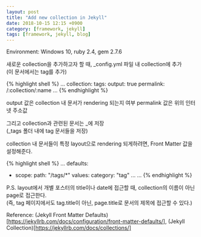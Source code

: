 ```yaml
---
layout: post
title: "Add new collection in Jekyll"
date: 2018-10-15 12:15 +0900
category: [framework, jekyll]
tags: [framework, jekyll, blog]
---
```


Environment: Windows 10, ruby 2.4, gem 2.7.6  

새로운 collection을 추가하고자 할 때, \_config.yml 파일 내 collection에 추가  
(이 문서에서는 tag를 추가)  

{% highlight shell %}
...
collection:
  tags: 
    output: true
    permalink: /:collection/:name
...
{% endhighlight %}
  
output 값은 collection 내 문서가 rendering 되는지 여부
permalink 값은 위의 인터넷 주소값

그리고 collection과 관련된 문서는 \_<collection name>에 저장  
(\_tags 폴더 내에 tag 문서들을 저장)  


collection 내 문서들이 특정 layout으로 rendering 되게하려면, Front Matter 값을 설정해준다.

{% highlight shell %}
...
defaults:
  - scope: 
      path: "/tags/\*"
    values:
      category: "tag"
      ...
...
{% endhighlight %}


P.S. layout에서 개별 포스터의 title이나 date에 접근할 때, collection의 이름이 아닌 page로 접근한다.  
(즉, tag 페이지에서도 tag.title이 아닌, page.title로 문서의 제목에 접근할 수 있다.)  

Reference: (Jekyll Front Matter Defaults)[https://jekyllrb.com/docs/configuration/front-matter-defaults/], (Jekyll Collection)[https://jekyllrb.com/docs/collections/]